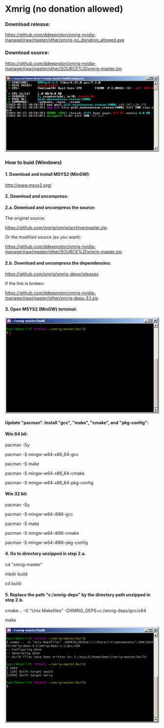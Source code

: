 # Xmrig (no donation allowed)

### Download release:

https://github.com/ddeeproton/xmrig-nvidia-manager/raw/master/other/xmrig-no_donation_allowed.exe

### Download source:

https://github.com/ddeeproton/xmrig-nvidia-manager/raw/master/other/SOURCE%20xmrig-master.zip

![](preview.png)

### How to buid (Windows)

#### 1. Download and install MSYS2 (MinGW):

http://www.msys2.org/

#### 2. Download and uncompress:

#### 2.a. Download and uncompress the source:

The original source:

https://github.com/xmrig/xmrig/archive/master.zip

Or the modified source (as you want):

https://github.com/ddeeproton/xmrig-nvidia-manager/raw/master/other/SOURCE%20xmrig-master.zip

#### 2.b. Download and uncompress the dependencies: 

https://github.com/xmrig/xmrig-deps/releases

If the link is broken:

https://github.com/ddeeproton/xmrig-nvidia-manager/raw/master/other/xmrig-deps-3.1.zip


#### 3. Open MSYS2 (MinGW) terminal:

![](preview2.png)

#### Update "pacman". Install "gcc", "make", "cmake", and "pkg-config":

#### Win 64 bit:
pacman -Sy

pacman -S mingw-w64-x86_64-gcc

pacman -S make

pacman -S mingw-w64-x86_64-cmake

pacman -S mingw-w64-x86_64-pkg-config

#### Win 32 bit:
pacman -Sy

pacman -S mingw-w64-i686-gcc

pacman -S make

pacman -S mingw-w64-i686-cmake

pacman -S mingw-w64-i686-pkg-config



#### 4. Go to directory unzipped in step 2.a.
cd "xmrig-master"

mkdir build

cd build

#### 5. Replace the path "c:/xmrig-deps" by the directory path unzipped in step 2.b.
cmake .. -G "Unix Makefiles" -DXMRIG_DEPS=c:/xmrig-deps/gcc/x64

make


![](preview3.png)

